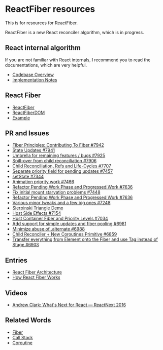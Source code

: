 # ReactFiber resources

This is for resources for ReactFiber.

ReactFiber is a new React reconciler algorithm, which is in progress.


## React internal algorithm

If you are not familiar with React internals, I recommend you to read the documentations, which are very helpful.

* [Codebase Overview](https://facebook.github.io/react/contributing/codebase-overview.html)
* [Implementation Notes](https://facebook.github.io/react/contributing/implementation-notes.html)


## React Fiber

* [ReactFiber](https://github.com/facebook/react/tree/master/src/renderers/shared/fiber)
* [ReactFiberDOM](https://github.com/facebook/react/tree/master/src/renderers/dom/fiber)
* [Example](https://github.com/facebook/react/tree/master/examples/fiber)


## PR and Issues

* [Fiber Principles: Contributing To Fiber #7942](https://github.com/facebook/react/issues/7942)
* [State Updates #7941](https://github.com/facebook/react/pull/7941)
* [Umbrella for remaining features / bugs #7925](https://github.com/facebook/react/issues/7925)
* [Spill-over from child reconciliation #7906](https://github.com/facebook/react/issues/7906)
* [Child Reconciliation, Refs and Life-Cycles #7707](https://github.com/facebook/react/pull/7707)
* [Separate priority field for pending updates #7457](https://github.com/facebook/react/pull/7457)
* [setState #7344](https://github.com/facebook/react/pull/7344)
* [Animation priority work #7466](https://github.com/facebook/react/pull/7466)
* [Refactor Pending Work Phase and Progressed Work #7636](https://github.com/facebook/react/pull/7636)
* [Fix initial mount starvation problems #7448](https://github.com/facebook/react/pull/7448)
* [Refactor Pending Work Phase and Progressed Work #7636](https://github.com/facebook/react/pull/7636)
* [Various minor tweaks and a few big ones #7248](https://github.com/facebook/react/pull/7248)
* [Sierpinski Triangle Demo](https://github.com/facebook/react/pull/7180)
* [Host Side Effects #7154](https://github.com/facebook/react/pull/7154)
* [Host Container Fiber and Priority Levels #7034](https://github.com/facebook/react/pull/7034)
* [Add support for simple updates and fiber pooling #6981](https://github.com/facebook/react/pull/6981)
* [Minimize abuse of .alternate #6988](https://github.com/facebook/react/pull/6988)
* [Child Reconciler + New Coroutines Primitive #6859](https://github.com/facebook/react/pull/6859)
* [Transfer everything from Element onto the Fiber and use Tag instead of Stage #6903](https://github.com/facebook/react/pull/6903)


## Entries

* [React Fiber Architecture](https://github.com/acdlite/react-fiber-architecture)
* [How React Fiber Works](https://www.facebook.com/groups/2003630259862046/permalink/2054053404819731/)


## Videos

* [Andrew Clark: What's Next for React — ReactNext 2016](https://www.youtube.com/watch?v=aV1271hd9ew)


## Related Words

* [Fiber](https://en.wikipedia.org/wiki/Fiber_(computer_science))
* [Call Stack](https://en.wikipedia.org/wiki/Call_stack)
* [Coroutine](https://en.wikipedia.org/wiki/Coroutine)
